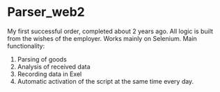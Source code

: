 # Parser_web2
 
My first successful order, completed about 2 years ago. All logic is built from the wishes of the employer. Works mainly on Selenium. 
Main functionality:
1) Parsing of goods
2) Analysis of received data
3) Recording data in Exel
4) Automatic activation of the script at the same time every day.
